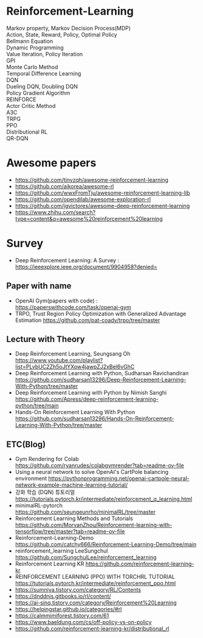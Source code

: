 # Reinforcement-Learning

Markov property, Markov Decision Process(MDP)  
Action, State, Reward, Policy, Optimal Policy  
Bellmann Equation  
Dynamic Programming  
Value Iteration, Policy Iteration  
GPI  
Monte Carlo Method  
Temporal Difference Learning  
DQN  
Dueling DQN, Doubling DQN  
Policy Gradient Algorithm  
REINFORCE  
Actor Critic Method  
A3C  
TRPG  
PPO  
Distributional RL  
QR-DQN

# Awesome papers
- https://github.com/tinyzqh/awesome-reinforcement-learning
- https://github.com/aikorea/awesome-rl
- https://github.com/wwxFromTju/awesome-reinforcement-learning-lib
- https://github.com/opendilab/awesome-exploration-rl
- https://github.com/jgvictores/awesome-deep-reinforcement-learning
- https://www.zhihu.com/search?type=content&q=awesome%20reinforcement%20learning

# Survey
- Deep Reinforcement Learning: A Survey : https://ieeexplore.ieee.org/document/9904958?denied=

## Paper with name
- OpenAI Gym(papers with code) : https://paperswithcode.com/task/openai-gym
- TRPO, Trust Region Policy Optimization with Generalized Advantage Estimation https://github.com/pat-coady/trpo/tree/master

## Lecture with Theory
- Deep Reinforcement Learning, Seungsang Oh https://www.youtube.com/playlist?list=PLvbUC2Zh5oJtYXow4jawpZJ2xBel6vGhC
- Deep Reinforcement Learning with Python, Sudharsan Ravichandiran https://github.com/sudharsan13296/Deep-Reinforcement-Learning-With-Python/tree/master
- Deep Reinforcement Learning with Python by Nimish Sanghi https://github.com/Apress/deep-reinforcement-learning-python/tree/main
- Hands-On Reinforcement Learning With Python https://github.com/sudharsan13296/Hands-On-Reinforcement-Learning-With-Python/tree/master

## ETC(Blog)
- Gym Rendering for Colab https://github.com/ryanrudes/colabgymrender?tab=readme-ov-file
- Using a neural network to solve OpenAI's CartPole balancing environment https://pythonprogramming.net/openai-cartpole-neural-network-example-machine-learning-tutorial/
- 강화 학습 (DQN) 튜토리얼 https://tutorials.pytorch.kr/intermediate/reinforcement_q_learning.html
- minimalRL-pytorch https://github.com/seungeunrho/minimalRL/tree/master
- Reinforcement Learning Methods and Tutorials https://github.com/MorvanZhou/Reinforcement-learning-with-tensorflow/tree/master?tab=readme-ov-file
- Reinforcement-Learning-Demo https://github.com/catchy666/Reinforcement-Learning-Demo/tree/main
- reinforcement_learning LeeSungchul https://github.com/SungchulLee/reinforcement_learning
- Reinforcement Learning KR https://github.com/reinforcement-learning-kr
- REINFORCEMENT LEARNING (PPO) WITH TORCHRL TUTORIAL https://tutorials.pytorch.kr/intermediate/reinforcement_ppo.html  
- https://sumniya.tistory.com/category/RL/Contents  
- https://dnddnjs.gitbooks.io/rl/content/  
- https://ai-sinq.tistory.com/category/Reinforcement%20Learning  
- https://helpingstar.github.io/categories/#rl  
- https://calmmimiforest.tistory.com/61  
- https://www.baeldung.com/cs/off-policy-vs-on-policy
- https://github.com/reinforcement-learning-kr/distributional_rl
